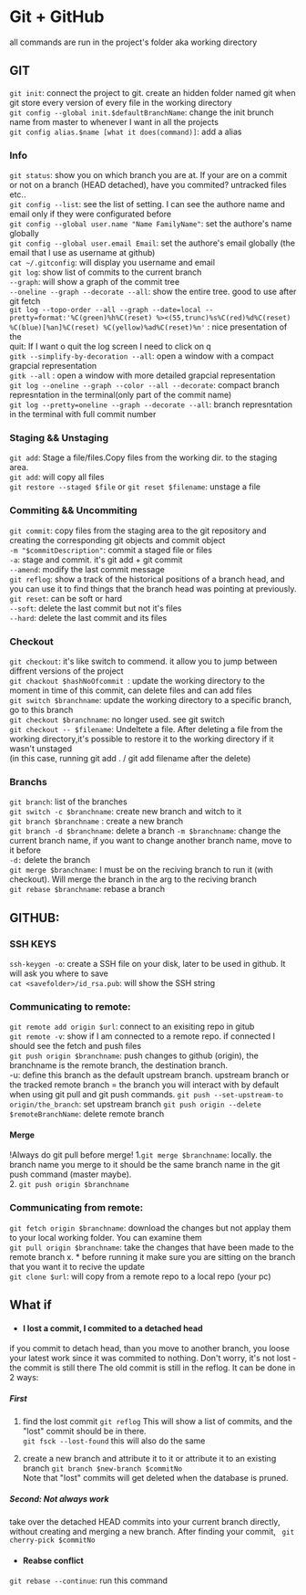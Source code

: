 # Git + GitHub
all commands are run in the project's folder aka working directory

## GIT
`git init`:
connect the project to git. create an hidden folder named git when git store every version of every file in the working directory\
`git config --global init.$defaultBranchName`: change the init brunch name from master to whenever I want in all the projects\
`git config alias.$name [what it does(command)]`: add a alias 

### Info
`git status`: show you on which branch you are at. If your are on a commit or not on a branch (HEAD detached), have you commited? untracked files etc..\
`git config --list`: see the list of setting. I can see the authore name and email only if they were configurated before\
`git config --global user.name "Name FamilyName"`: set the authore's name globally\
`git config --global user.email Email`: set the authore's email globally (the email that I use as username at github)\
`cat ~/.gitconfig`: will display you username and email\
`git log`: show list of commits to the current branch\
`--graph`: will show a graph of the commit tree\
`--oneline --graph --decorate --all`: show the entire tree. good to use after git fetch\
`git log --topo-order --all --graph --date=local --pretty=format:'%C(green)%h%C(reset) %><(55,trunc)%s%C(red)%d%C(reset) %C(blue)[%an]%C(reset) %C(yellow)%ad%C(reset)%n'` : nice presentation of the \
quit: If I want o quit the log screen I need to click on q \
`gitk --simplify-by-decoration --all`: open a window with a compact grapcial representation \
`gitk --all` : open a window with more detailed grapcial representation \
`git log --oneline --graph --color --all --decorate`: compact branch represntation in the terminal(only part of the commit name)\
`git log --pretty=oneline --graph --decorate --all`:  branch represntation in the terminal with full commit number


### Staging  && Unstaging
`git add`:  Stage a file/files.Copy files from the working dir. to the staging area. \
`git add`: will copy all files\
`git restore --staged $file` or `git reset $filename`: unstage a file

### Commiting && Uncommiting
`git commit`: copy files from the staging area to the git repository and creating the corresponding git objects and commit object\
`-m "$commitDescription"`: commit a staged file or files\
`-a`:  stage and commit. it's git add + git commit\
`--amend`: modify the last commit message\
`git reflog`: show a track of the historical positions of a branch head, and you can use it to find things that the branch head was pointing at previously. \
`git reset`: can be soft or hard\
`--soft`: delete the last commit but not it's files\
`--hard`: delete the last commit and its files

### Checkout
`git checkout`: it's like switch to commend. it allow you to jump between diffrent versions of the project\
`git chackout $hashNoOfcommit `: update the working directory to the moment in time of this commit, can delete files and can add files\
`git switch $branchname`: update the working directory to a specific branch, go to this branch\
`git checkout $branchname`: no longer used. see git switch\
`git checkout -- $filename`: Undeltete a file. After deleting a file from the working directory,it's possible to restore it to the working directory if it wasn't unstaged\
(in this case, running git add . / git add filename after the delete)

### Branchs
`git branch`: list of the branches\
`git switch -c $branchname`: create new branch and witch to it\
`git branch $branchname` : create a new branch\
`git branch -d $branchname`: delete a branch
`-m $branchname`: change the current branch name, if you want to change another branch name, move to it before\
`-d:` delete the branch\
`git merge $branchname`: I must be on the reciving branch to run it (with checkout). Will merge the branch in the arg to the reciving branch \
`git rebase $branchname`: rebase a branch


## GITHUB:


### SSH KEYS
`ssh-keygen -o`: create a SSH file on your disk, later to be used in github. It will ask you where to save\
`cat <savefolder>/id_rsa.pub`: will show the SSH string

### Communicating to remote:
`git remote add origin $url`: connect to an exisiting repo in gitub\
`git remote -v`: show if I am connected to a remote repo. if connected I should see the fetch and push files\
`git push origin $branchname`: push changes to github (origin), the branchname is the remote branch, the destination branch.\
-u: define this branch as the default upstream branch.
upstream branch or the tracked remote branch = the branch you will interact with by default when using git pull and git push commands.
`git push --set-upstream-to origin/the_branch`: set upstream branch
`git push origin --delete $remoteBranchName`: delete remote branch

#### Merge
 !Always do git pull before merge!
1.`git merge $branchname`: locally. the branch name you merge to it should be the same branch name in the git push command (master maybe).\
2. `git push origin $branchname`

### Communicating from remote:

`git fetch origin $branchname`: download the changes but not applay them to your local working folder. You can examine them\
`git pull origin $branchname`: take the changes that have been made to the remote branch x.  * before running it make sure you are sitting on the branch that you want it to recive the update\
`git clone $url`: will copy from a remote repo to a local repo (your pc)






## What if
- #### I lost a commit, I commited to a detached head

if you commit to detach head, than you move to another branch, you loose your latest work since it was commited to nothing. Don't worry, it's not lost - the commit is still there
The old commit is still in the reflog. It can be done in 2 ways:
##### First
1. find the lost commit
`git reflog` This will show a list of commits, and the "lost" commit should be in there. \
`git fsck --lost-found` this will also do the same

2. create a new branch and attribute it to it or attribute it to an existing branch
`git branch $new-branch $commitNo`\
Note that "lost" commits will get deleted when the database is pruned.

##### Second: Not always work
take over the detached HEAD commits into your current branch directly, without creating and merging a new branch. After finding your commit, 
` git cherry-pick $commitNo`

- #### Reabse conflict
`git rebase --continue`: run this command
